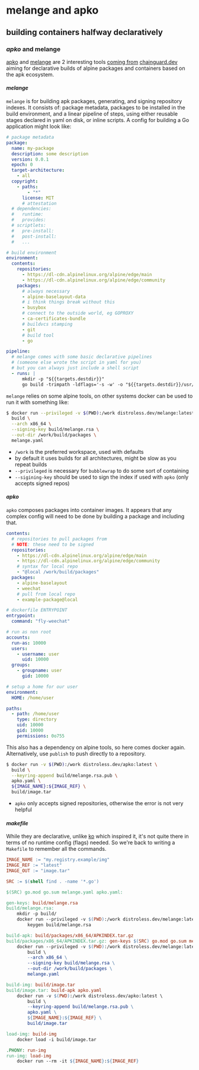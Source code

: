 # melange and apko

## building containers halfway declaratively

### _apko_ and melange

[apko](https://apko.dev/)
and [melange](https://github.com/chainguard-dev/melange)
are 2 interesting tools
[coming from](https://blog.chainguard.dev/introducing-apko-bringing-distroless-nirvana-to-alpine-linux/)
[chainguard.dev](https://chainguard.dev/)
aiming for declarative builds of alpine packages and containers based on the apk ecosystem.

#### _melange_

`melange` is for building apk packages, generating, and signing repository indexes.
It consists of: package metadata,
packages to be installed in the build environment,
and a linear pipeline of steps,
using either reusable stages declared in yaml on disk,
or inline scripts.
A config for building a Go application might look like:

```yaml
# package metadata
package:
  name: my-package
  description: some description
  version: 0.0.1
  epoch: 0
  target-architecture:
    - all
  copyright:
    - paths:
        - "*"
      license: MIT
      # attestation
  # dependencies:
  #   runtime:
  #   provides:
  # scriptlets:
  #   pre-install:
  #   post-install:
  #   ...

# build environment
environment:
  contents:
    repositories:
      - https://dl-cdn.alpinelinux.org/alpine/edge/main
      - https://dl-cdn.alpinelinux.org/alpine/edge/community
    packages:
      # always necessary
      - alpine-baselayout-data
      # i think things break without this
      - busybox
      # connect to the outside world, eg GOPROXY
      - ca-certificates-bundle
      # buildvcs stamping
      - git
      # build tool
      - go

pipeline:
  # melange comes with some basic declarative pipelines
  # (someone else wrote the script in yaml for you)
  # but you can always just include a shell script
  - runs: |
      mkdir -p "${{targets.destdir}}"
      go build -trimpath -ldflags='-s -w' -o "${{targets.destdir}}/usr/bin/" .
```

`melange` relies on some alpine tools,
on other systems docker can be used to run it with something like:

```sh
$ docker run --privileged -v $(PWD):/work distroless.dev/melange:latest \
  build \
  --arch x86_64 \
  --signing-key build/melange.rsa \
  --out-dir /work/build/packages \
  melange.yaml
```

- `/work` is the preferred workspace, used with defaults
- by default it uses builds for all architectures, might be slow as you repeat builds
- `--privileged` is necessary for `bubblewrap` to do some sort of containing
- `--sigining-key` should be used to sign the index if used with `apko` (only accepts signed repos)

#### _apko_

`apko` composes packages into container images.
It appears that any complex config will need to be done by building a package
and including that.

```yaml
contents:
  # repositories to pull packages from
  # NOTE: these need to be signed
  repositories:
    - https://dl-cdn.alpinelinux.org/alpine/edge/main
    - https://dl-cdn.alpinelinux.org/alpine/edge/community
    # syntax for local repo
    - "@local /work/build/packages"
  packages:
    - alpine-baselayout
    - weechat
    # pull from local repo
    - example-package@local

# dockerfile ENTRYPOINT
entrypoint:
  command: "fly-weechat"

# run as non root
accounts:
  run-as: 10000
  users:
    - username: user
      uid: 10000
  groups:
    - groupname: user
      gid: 10000

# setup a home for our user
environment:
  HOME: /home/user

paths:
  - path: /home/user
    type: directory
    uid: 10000
    gid: 10000
    permissions: 0o755
```

This also has a dependency on alpine tools,
so here comes docker again.
Alternatively, use `publish` to push directly to a repository.

```sh
$ docker run -v $(PWD):/work distroless.dev/apko:latest \
  build \
  --keyring-append build/melange.rsa.pub \
  apko.yaml \
  ${IMAGE_NAME}:${IMAGE_REF} \
  build/image.tar
```

- `apko` only accepts signed repositories, otherwise the error is not very helpful

#### _makefile_

While they are declarative,
unlike [ko](https://ko.build/) which inspired it,
it's not quite there in terms of no runtime config (flags) needed.
So we're back to writing a `Makefile` to remember all the commands.

```Makefile
IMAGE_NAME := "my.registry.example/img"
IMAGE_REF := "latest"
IMAGE_OUT := "image.tar"

SRC := $(shell find . -name '*.go')

$(SRC) go.mod go.sum melange.yaml apko.yaml:

gen-keys: build/melange.rsa
build/melange.rsa:
	mkdir -p build/
	docker run --privileged -v $(PWD):/work distroless.dev/melange:latest \
		keygen build/melange.rsa

build-apk: build/packages/x86_64/APKINDEX.tar.gz
build/packages/x86_64/APKINDEX.tar.gz: gen-keys $(SRC) go.mod go.sum melange.yaml
	docker run --privileged -v $(PWD):/work distroless.dev/melange:latest \
		build \
		--arch x86_64 \
		--signing-key build/melange.rsa \
		--out-dir /work/build/packages \
		melange.yaml

build-img: build/image.tar
build/image.tar: build-apk apko.yaml
	docker run -v $(PWD):/work distroless.dev/apko:latest \
		build \
		--keyring-append build/melange.rsa.pub \
		apko.yaml \
		${IMAGE_NAME}:${IMAGE_REF} \
		build/image.tar

load-img: build-img
	docker load -i build/image.tar

.PHONY: run-img
run-img: load-img
	docker run --rm -it ${IMAGE_NAME}:${IMAGE_REF}
```
